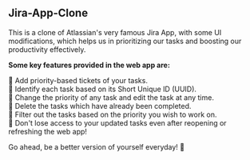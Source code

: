 ## Jira-App-Clone

This is a clone of Atlassian's very famous Jira App, with some UI modifications, which helps us in prioritizing our tasks and boosting our productivity effectively. 

<b>Some key features provided in the web app are:</b>

📌 Add priority-based tickets of your tasks. <br>
📌 Identify each task based on its Short Unique ID (UUID). <br>
📌 Change the priority of any task and edit the task at any time. <br>
📌 Delete the tasks which have already been completed. <br>
📌 Filter out the tasks based on the priority you wish to work on. <br>
📌 Don't lose access to your updated tasks even after reopening or refreshing the web app! <br>

Go ahead, be a better version of yourself everyday! 🦋
